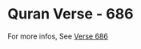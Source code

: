 # Quran Verse - 686 

For more infos, See [Verse 686](https://www.quranbookk.com/quran/search?q=686)